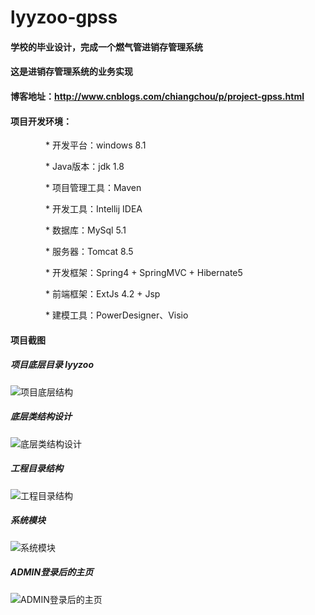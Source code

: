 # lyyzoo-gpss
#### 学校的毕业设计，完成一个燃气管进销存管理系统

#### 这是进销存管理系统的业务实现

#### 博客地址：http://www.cnblogs.com/chiangchou/p/project-gpss.html

#### 项目开发环境：
　　　　* 开发平台：windows 8.1

　　　　* Java版本：jdk 1.8

　　　　* 项目管理工具：Maven

　　　　* 开发工具：Intellij IDEA

　　　　* 数据库：MySql 5.1

　　　　* 服务器：Tomcat 8.5

　　　　* 开发框架：Spring4 + SpringMVC + Hibernate5

　　　　* 前端框架：ExtJs 4.2 + Jsp

　　　　* 建模工具：PowerDesigner、Visio

#### 项目截图
##### 项目底层目录 lyyzoo
![项目底层结构](https://github.com/bojiangzhou/lyyzoo-gpss/blob/master/doc/%E5%B7%A5%E7%A8%8B%E7%BB%93%E6%9E%84%E6%88%AA%E5%9B%BE/lyyzoo%E5%BA%95%E5%B1%82%E7%9B%AE%E5%BD%95%E7%BB%93%E6%9E%84.jpg)

##### 底层类结构设计
![底层类结构设计](https://github.com/bojiangzhou/lyyzoo-gpss/blob/master/doc/%E5%B7%A5%E7%A8%8B%E7%BB%93%E6%9E%84%E6%88%AA%E5%9B%BE/%E5%BA%95%E5%B1%82%E7%B1%BB%E7%BB%93%E6%9E%84.jpg)

##### 工程目录结构
 ![工程目录结构](https://github.com/bojiangzhou/lyyzoo-gpss/blob/master/doc/%E5%B7%A5%E7%A8%8B%E7%BB%93%E6%9E%84%E6%88%AA%E5%9B%BE/lyyzoo-gpss%E8%BF%9B%E9%94%80%E5%AD%98%E7%B3%BB%E7%BB%9F%E7%9B%AE%E5%BD%95%E7%BB%93%E6%9E%84.jpg)
 
##### 系统模块
![系统模块](https://github.com/bojiangzhou/lyyzoo-gpss/blob/master/doc/%E5%B7%A5%E7%A8%8B%E7%BB%93%E6%9E%84%E6%88%AA%E5%9B%BE/%E7%B3%BB%E7%BB%9F%E6%A8%A1%E5%9D%97%E7%BB%93%E6%9E%84.jpg?raw=true)

##### ADMIN登录后的主页
![ADMIN登录后的主页](https://github.com/bojiangzhou/lyyzoo-gpss/blob/master/doc/%E7%B3%BB%E7%BB%9F%E6%B5%8B%E8%AF%95%E6%88%AA%E5%9B%BE/2%20-%20admin%E7%99%BB%E5%BD%95%E5%90%8E%E7%9A%84%E4%B8%BB%E9%A1%B5.jpg?raw=true)


